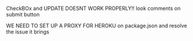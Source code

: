 CheckBOx and UPDATE DOESNT WORK PROPERLY!! look comments on submit button 

WE NEED TO SET UP A PROXY FOR HEROKU on package.json and resolve the issue it brings 

